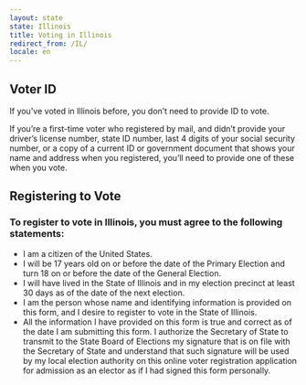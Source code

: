 ```yaml
---
layout: state
state: Illinois
title: Voting in Illinois
redirect_from: /IL/
locale: en
---
```


## Voter ID

If you've voted in Illinois before, you don’t need to provide ID to vote.

If you’re a first-time voter who registered by mail, and didn’t provide your driver’s license number, state ID number, last 4 digits of your social security number, or a copy of a current ID or government document that shows your name and address when you registered, you’ll need to provide one of these when you vote.

## Registering to Vote

### To register to vote in Illinois, you must agree to the following statements:

* I am a citizen of the United States.
* I will be 17 years old on or before the date of the Primary Election and turn 18 on or before the date of the General Election.
* I will have lived in the State of Illinois and in my election precinct at least 30 days as of the date of the next election.
* I am the person whose name and identifying information is provided on this form, and I desire to register to vote in the State of Illinois.
* All the information I have provided on this form is true and correct as of the date I am submitting this form.
I authorize the Secretary of State to transmit to the State Board of Elections my signature that is on file with the Secretary of State and understand that such signature will be used by my local election authority on this online voter registration application for admission as an elector as if I had signed this form personally.
